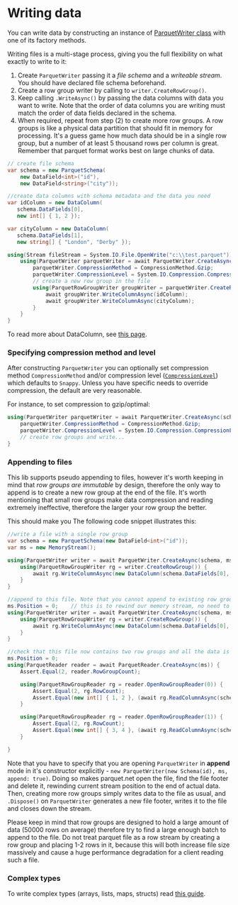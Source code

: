 # Writing data

You can write data by constructing an instance of [ParquetWriter class](%src_base%/ParquetWriter.cs) with one of its factory methods.

Writing files is a multi-stage process, giving you the full flexibility on what exactly to write to it:

1. Create `ParquetWriter` passing it a *file schema* and a *writeable stream*. You should have declared file schema beforehand.
2. Create a row group writer by calling to `writer.CreateRowGroup()`.
3. Keep calling `.WriteAsync()` by passing the data columns with data you want to write. Note that the order of data columns you are writing must match the order of data fields declared in the schema.
4. When required, repeat from step (2) to create more row groups. A row groups is like a physical data partition that should fit in memory for processing. It's a guess game how much data should be in a single row group, but a number of at least 5 thousand rows per column is great. Remember that parquet format works best on large chunks of data.

```C#
// create file schema
var schema = new ParquetSchema(
    new DataField<int>("id"),
    new DataField<string>("city"));

//create data columns with schema metadata and the data you need
var idColumn = new DataColumn(
   schema.DataFields[0],
   new int[] { 1, 2 });

var cityColumn = new DataColumn(
   schema.DataFields[1],
   new string[] { "London", "Derby" });

using(Stream fileStream = System.IO.File.OpenWrite("c:\\test.parquet")) {
    using(ParquetWriter parquetWriter = await ParquetWriter.CreateAsync(schema, fileStream)) {
        parquetWriter.CompressionMethod = CompressionMethod.Gzip;
        parquetWriter.CompressionLevel = System.IO.Compression.CompressionLevel.Optimal;
        // create a new row group in the file
        using(ParquetRowGroupWriter groupWriter = parquetWriter.CreateRowGroup()) {
            await groupWriter.WriteColumnAsync(idColumn);
            await groupWriter.WriteColumnAsync(cityColumn);
        }
    }
}
```

To read more about DataColumn, see [this page](column.md).

### Specifying compression method and level

After constructing `ParquetWriter` you can optionally set compression method `CompressionMethod` and/or compression level ([`CompressionLevel`](https://learn.microsoft.com/en-us/dotnet/api/system.io.compression.compressionlevel?view=net-7.0)) which defaults to `Snappy`.  Unless you have specific needs to override compression, the default are very reasonable.

For instance, to set compression to gzip/optimal:

```C#
using(ParquetWriter parquetWriter = await ParquetWriter.CreateAsync(schema, fileStream)) {
    parquetWriter.CompressionMethod = CompressionMethod.Gzip;
    parquetWriter.CompressionLevel = System.IO.Compression.CompressionLevel.Optimal;
    // create row groups and write...
}
```

### Appending to files

This lib supports pseudo appending to files, however it's worth keeping in mind that *row groups are immutable* by design, therefore the only way to append is to create a new row group at the end of the file. It's worth mentioning that small row groups make data compression and reading extremely ineffective, therefore the larger your row group the better.

This should make you The following code snippet illustrates this:

```C#
//write a file with a single row group
var schema = new ParquetSchema(new DataField<int>("id"));
var ms = new MemoryStream();

using(ParquetWriter writer = await ParquetWriter.CreateAsync(schema, ms)) {
    using(ParquetRowGroupWriter rg = writer.CreateRowGroup()) {
        await rg.WriteColumnAsync(new DataColumn(schema.DataFields[0], new int[] { 1, 2 }));
    }
}

//append to this file. Note that you cannot append to existing row group, therefore create a new one
ms.Position = 0;    // this is to rewind our memory stream, no need to do it in real code.
using(ParquetWriter writer = await ParquetWriter.CreateAsync(schema, ms, append: true)) {
    using(ParquetRowGroupWriter rg = writer.CreateRowGroup()) {
        await rg.WriteColumnAsync(new DataColumn(schema.DataFields[0], new int[] { 3, 4 }));
    }
}

//check that this file now contains two row groups and all the data is valid
ms.Position = 0;
using(ParquetReader reader = await ParquetReader.CreateAsync(ms)) {
    Assert.Equal(2, reader.RowGroupCount);

    using(ParquetRowGroupReader rg = reader.OpenRowGroupReader(0)) {
        Assert.Equal(2, rg.RowCount);
        Assert.Equal(new int[] { 1, 2 }, (await rg.ReadColumnAsync(schema.DataFields[0])).Data);
    }

    using(ParquetRowGroupReader rg = reader.OpenRowGroupReader(1)) {
        Assert.Equal(2, rg.RowCount);
        Assert.Equal(new int[] { 3, 4 }, (await rg.ReadColumnAsync(schema.DataFields[0])).Data);
    }

}
```

Note that you have to specify that you are opening `ParquetWriter` in **append** mode in it's constructor explicitly - `new ParquetWriter(new Schema(id), ms, append: true)`. Doing so makes parquet.net open the file, find the file footer and delete it, rewinding current stream position to the end of actual data. Then, creating more row groups simply writes data to the file as usual, and `.Dispose()` on `ParquetWriter` generates a new file footer, writes it to the file and closes down the stream.

Please keep in mind that row groups are designed to hold a large amount of data (50000 rows on average) therefore try to find a large enough batch to append to the file. Do not treat parquet file as a row stream by creating a row group and placing 1-2 rows in it, because this will both increase file size massively and cause a huge performance degradation for a client reading such a file.

### Complex types

To write complex types (arrays, lists, maps, structs) read [this guide](nested_types.md).

